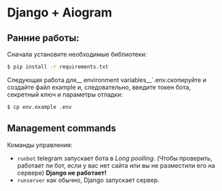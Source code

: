 # Django + Aiogram

## Ранние работы:

Сначала установите необходимые библиотеки:
```bash
$ pip install -r requirements.txt
```
Следующая работа для__ environment variables__`.env.скопируйте и создайте файл example и, следовательно, введите токен бота, секретный ключ и параметры отладки:
```bash
$ cp env.example .env
```

## Management commands

Команды управления:
- `runbot` telegram запускает бота в *Long poolling*. (Чтобы проверить, работает ли бот, если у вас нет сайта или вы не разместили его на сервере) **Django не работает!**
- `runserver` как обычно, Django запускает сервер.




